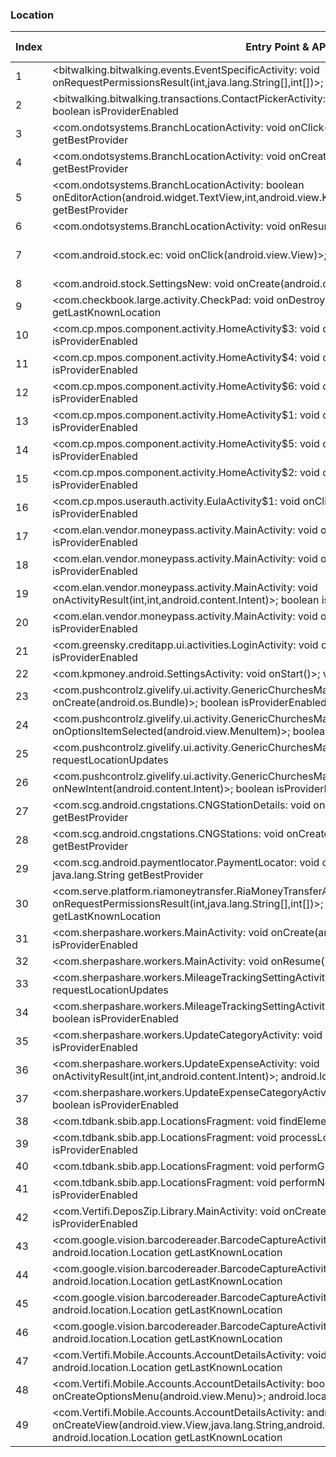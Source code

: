 ### Location
| Index | Entry Point & APIs | Screen shot | Resource id | Label |
| ------------- | ------------- | ------------- |-------------|-------------|
| 1 | <bitwalking.bitwalking.events.EventSpecificActivity: void onRequestPermissionsResult(int,java.lang.String[],int[])>; boolean isProviderEnabled | ![](D:\COSMOS\output\py\Play_win8\Finance\bitwalking.bitwalking\bitwalking.bitwalking.events.EventSpecificActivity.png) |  | F |
| 2 | <bitwalking.bitwalking.transactions.ContactPickerActivity: void onPostCreate(android.os.Bundle)>; boolean isProviderEnabled | ![](D:\COSMOS\output\py\Play_win8\Finance\bitwalking.bitwalking\bitwalking.bitwalking.transactions.ContactPickerActivity.png) |  | F |
| 3 | <com.ondotsystems.BranchLocationActivity: void onClick(android.view.View)>; java.lang.String getBestProvider | ![](D:\COSMOS\output\py\Play_win8\Finance\com.americafirst.cardguard\com.ondotsystems.BranchLocationActivity.png) |  | T |
| 4 | <com.ondotsystems.BranchLocationActivity: void onCreate(android.os.Bundle)>; java.lang.String getBestProvider | ![](D:\COSMOS\output\py\Play_win8\Finance\com.americafirst.cardguard\com.ondotsystems.BranchLocationActivity.png) |  | T |
| 5 | <com.ondotsystems.BranchLocationActivity: boolean onEditorAction(android.widget.TextView,int,android.view.KeyEvent)>; java.lang.String getBestProvider | ![](D:\COSMOS\output\py\Play_win8\Finance\com.americafirst.cardguard\com.ondotsystems.BranchLocationActivity.png) |  | T |
| 6 | <com.ondotsystems.BranchLocationActivity: void onResume()>; boolean isProviderEnabled | ![](D:\COSMOS\output\py\Play_win8\Finance\com.americafirst.cardguard\com.ondotsystems.BranchLocationActivity.png) |  | T |
| 7 | <com.android.stock.ec: void onClick(android.view.View)>; boolean isProviderEnabled | ![](D:\COSMOS\output\py\Play_win8\Finance\com.android.stock\com.android.stock.GoogleDriveJava.png) | {'2131558704': <sensitive_component.SensitiveComponent.SensitiveView object at 0x0000012523E5E908>} | F |
| 8 | <com.android.stock.SettingsNew: void onCreate(android.os.Bundle)>; boolean isProviderEnabled | ![](D:\COSMOS\output\py\Play_win8\Finance\com.android.stock\com.android.stock.SettingsNew.png) |  | F |
| 9 | <com.checkbook.large.activity.CheckPad: void onDestroy()>; android.location.Location getLastKnownLocation | ![](D:\COSMOS\output\py\Play_win8\Finance\com.appxy.checkbook2\com.checkbook.large.activity.CheckPad.png) |  | F |
| 10 | <com.cp.mpos.component.activity.HomeActivity$3: void onClick(android.view.View)>; boolean isProviderEnabled | ![](D:\COSMOS\output\py\Play_win8\Finance\com.cp.mpos\com.cp.mpos.component.activity.HomeActivity.png) |  | |
| 11 | <com.cp.mpos.component.activity.HomeActivity$4: void onClick(android.view.View)>; boolean isProviderEnabled | ![](D:\COSMOS\output\py\Play_win8\Finance\com.cp.mpos\com.cp.mpos.component.activity.HomeActivity.png) |  | |
| 12 | <com.cp.mpos.component.activity.HomeActivity$6: void onClick(android.view.View)>; boolean isProviderEnabled | ![](D:\COSMOS\output\py\Play_win8\Finance\com.cp.mpos\com.cp.mpos.component.activity.HomeActivity.png) |  | |
| 13 | <com.cp.mpos.component.activity.HomeActivity$1: void onClick(android.view.View)>; boolean isProviderEnabled | ![](D:\COSMOS\output\py\Play_win8\Finance\com.cp.mpos\com.cp.mpos.component.activity.HomeActivity.png) |  | |
| 14 | <com.cp.mpos.component.activity.HomeActivity$5: void onClick(android.view.View)>; boolean isProviderEnabled | ![](D:\COSMOS\output\py\Play_win8\Finance\com.cp.mpos\com.cp.mpos.component.activity.HomeActivity.png) |  | |
| 15 | <com.cp.mpos.component.activity.HomeActivity$2: void onClick(android.view.View)>; boolean isProviderEnabled | ![](D:\COSMOS\output\py\Play_win8\Finance\com.cp.mpos\com.cp.mpos.component.activity.HomeActivity.png) |  | |
| 16 | <com.cp.mpos.userauth.activity.EulaActivity$1: void onClick(android.view.View)>; boolean isProviderEnabled | ![](D:\COSMOS\output\py\Play_win8\Finance\com.cp.mpos\com.cp.mpos.userauth.activity.EulaActivity.png) |  | |
| 17 | <com.elan.vendor.moneypass.activity.MainActivity: void onCreate(android.os.Bundle)>; boolean isProviderEnabled | ![](D:\COSMOS\output\py\Play_win8\Finance\com.elan.vendor.moneypass\com.elan.vendor.moneypass.activity.MainActivity.png) |  | T |
| 18 | <com.elan.vendor.moneypass.activity.MainActivity: void onClick(android.view.View)>; boolean isProviderEnabled | ![](D:\COSMOS\output\py\Play_win8\Finance\com.elan.vendor.moneypass\com.elan.vendor.moneypass.activity.MainActivity.png) |  | T |
| 19 | <com.elan.vendor.moneypass.activity.MainActivity: void onActivityResult(int,int,android.content.Intent)>; boolean isProviderEnabled | ![](D:\COSMOS\output\py\Play_win8\Finance\com.elan.vendor.moneypass\com.elan.vendor.moneypass.activity.MainActivity.png) |  | T |
| 20 | <com.elan.vendor.moneypass.activity.MainActivity: void onBackPressed()>; boolean isProviderEnabled | ![](D:\COSMOS\output\py\Play_win8\Finance\com.elan.vendor.moneypass\com.elan.vendor.moneypass.activity.MainActivity.png) |  | T |
| 21 | <com.greensky.creditapp.ui.activities.LoginActivity: void onCreate(android.os.Bundle)>; boolean isProviderEnabled | ![](D:\COSMOS\output\py\Play_win8\Finance\com.greensky.creditapp\com.greensky.creditapp.ui.activities.LoginActivity.png) |  | F |
| 22 | <com.kpmoney.android.SettingsActivity: void onStart()>; void requestLocationUpdates | ![](D:\COSMOS\output\py\Play_win8\Finance\com.kpmoney.android\com.kpmoney.android.SettingsActivity.png) |  | |
| 23 | <com.pushcontrolz.givelify.ui.activity.GenericChurchesMapActivity: void onCreate(android.os.Bundle)>; boolean isProviderEnabled | ![](D:\COSMOS\output\py\Play_win8\Finance\com.pushcontrolz.givelify\com.pushcontrolz.givelify.ui.activity.GenericChurchesMapActivity.png) |  | T |
| 24 | <com.pushcontrolz.givelify.ui.activity.GenericChurchesMapActivity: boolean onOptionsItemSelected(android.view.MenuItem)>; boolean isProviderEnabled | ![](D:\COSMOS\output\py\Play_win8\Finance\com.pushcontrolz.givelify\com.pushcontrolz.givelify.ui.activity.GenericChurchesMapActivity.png) |  | T |
| 25 | <com.pushcontrolz.givelify.ui.activity.GenericChurchesMapActivity: void onResume()>; void requestLocationUpdates | ![](D:\COSMOS\output\py\Play_win8\Finance\com.pushcontrolz.givelify\com.pushcontrolz.givelify.ui.activity.GenericChurchesMapActivity.png) |  | T |
| 26 | <com.pushcontrolz.givelify.ui.activity.GenericChurchesMapActivity: void onNewIntent(android.content.Intent)>; boolean isProviderEnabled | ![](D:\COSMOS\output\py\Play_win8\Finance\com.pushcontrolz.givelify\com.pushcontrolz.givelify.ui.activity.GenericChurchesMapActivity.png) |  | T |
| 27 | <com.scg.android.cngstations.CNGStationDetails: void onClick(android.view.View)>; java.lang.String getBestProvider | ![](D:\COSMOS\output\py\Play_win8\Finance\com.scg.android\com.scg.android.cngstations.CNGStationDetails.png) |  | T |
| 28 | <com.scg.android.cngstations.CNGStations: void onCreate(android.os.Bundle)>; java.lang.String getBestProvider | ![](D:\COSMOS\output\py\Play_win8\Finance\com.scg.android\com.scg.android.cngstations.CNGStations.png) |  | T |
| 29 | <com.scg.android.paymentlocator.PaymentLocator: void onCreate(android.os.Bundle)>; java.lang.String getBestProvider | ![](D:\COSMOS\output\py\Play_win8\Finance\com.scg.android\com.scg.android.paymentlocator.PaymentLocator.png) |  | T |
| 30 | <com.serve.platform.riamoneytransfer.RiaMoneyTransferActivity: void onRequestPermissionsResult(int,java.lang.String[],int[])>; android.location.Location getLastKnownLocation | ![](D:\COSMOS\output\py\Play_win8\Finance\com.serve.mobile\com.serve.platform.riamoneytransfer.RiaMoneyTransferActivity.png) |  | |
| 31 | <com.sherpashare.workers.MainActivity: void onCreate(android.os.Bundle)>; boolean isProviderEnabled | ![](D:\COSMOS\output\py\Play_win8\Finance\com.sherpashare.workers\com.sherpashare.workers.MainActivity.png) |  | F |
| 32 | <com.sherpashare.workers.MainActivity: void onResume()>; void requestLocationUpdates | ![](D:\COSMOS\output\py\Play_win8\Finance\com.sherpashare.workers\com.sherpashare.workers.MainActivity.png) |  | F |
| 33 | <com.sherpashare.workers.MileageTrackingSettingActivity: void onResume()>; void requestLocationUpdates | ![](D:\COSMOS\output\py\Play_win8\Finance\com.sherpashare.workers\com.sherpashare.workers.MileageTrackingSettingActivity.png) |  | T |
| 34 | <com.sherpashare.workers.MileageTrackingSettingActivity: void onClick(android.view.View)>; boolean isProviderEnabled | ![](D:\COSMOS\output\py\Play_win8\Finance\com.sherpashare.workers\com.sherpashare.workers.MileageTrackingSettingActivity.png) |  | T |
| 35 | <com.sherpashare.workers.UpdateCategoryActivity: void onClick(android.view.View)>; boolean isProviderEnabled | ![](D:\COSMOS\output\py\Play_win8\Finance\com.sherpashare.workers\com.sherpashare.workers.UpdateCategoryActivity.png) |  | D |
| 36 | <com.sherpashare.workers.UpdateExpenseActivity: void onActivityResult(int,int,android.content.Intent)>; android.location.Location getLastKnownLocation | ![](D:\COSMOS\output\py\Play_win8\Finance\com.sherpashare.workers\com.sherpashare.workers.UpdateExpenseActivity.png) |  | D |
| 37 | <com.sherpashare.workers.UpdateExpenseCategoryActivity: void onClick(android.view.View)>; boolean isProviderEnabled | ![](D:\COSMOS\output\py\Play_win8\Finance\com.sherpashare.workers\com.sherpashare.workers.UpdateExpenseCategoryActivity.png) |  | D |
| 38 | <com.tdbank.sbib.app.LocationsFragment: void findElements()>; boolean isProviderEnabled | ![](D:\COSMOS\output\py\Play_win8\Finance\com.tdbank.sbib\com.tdbank.sbib.app.MainActivity.png) |  | |
| 39 | <com.tdbank.sbib.app.LocationsFragment: void processLocationsButtonClick()>; boolean isProviderEnabled | ![](D:\COSMOS\output\py\Play_win8\Finance\com.tdbank.sbib\com.tdbank.sbib.app.MainActivity.png) |  | |
| 40 | <com.tdbank.sbib.app.LocationsFragment: void performGPSSearch()>; boolean isProviderEnabled | ![](D:\COSMOS\output\py\Play_win8\Finance\com.tdbank.sbib\com.tdbank.sbib.app.MainActivity.png) |  | |
| 41 | <com.tdbank.sbib.app.LocationsFragment: void performNetworkSearch()>; boolean isProviderEnabled | ![](D:\COSMOS\output\py\Play_win8\Finance\com.tdbank.sbib\com.tdbank.sbib.app.MainActivity.png) |  | |
| 42 | <com.Vertifi.DeposZip.Library.MainActivity: void onCreate(android.os.Bundle)>; boolean isProviderEnabled | ![](D:\COSMOS\output\py\Play_win8\Finance\com.Vertifi.DeposZip.P271081528\com.Vertifi.DeposZip.Library.MainActivity.png) |  | |
| 43 | <com.google.vision.barcodereader.BarcodeCaptureActivity$1: void onClick(android.view.View)>; android.location.Location getLastKnownLocation | ![](D:\COSMOS\output\py\Play_win8\Finance\com.Vertifi.DeposZip.P314089681\com.google.vision.barcodereader.BarcodeCaptureActivity.png) |  | |
| 44 | <com.google.vision.barcodereader.BarcodeCaptureActivity: void onDestroy()>; android.location.Location getLastKnownLocation | ![](D:\COSMOS\output\py\Play_win8\Finance\com.Vertifi.DeposZip.P314089681\com.google.vision.barcodereader.BarcodeCaptureActivity.png) |  | |
| 45 | <com.google.vision.barcodereader.BarcodeCaptureActivity: void onResume()>; android.location.Location getLastKnownLocation | ![](D:\COSMOS\output\py\Play_win8\Finance\com.Vertifi.DeposZip.P314089681\com.google.vision.barcodereader.BarcodeCaptureActivity.png) |  | |
| 46 | <com.google.vision.barcodereader.BarcodeCaptureActivity: void onPause()>; android.location.Location getLastKnownLocation | ![](D:\COSMOS\output\py\Play_win8\Finance\com.Vertifi.DeposZip.P314089681\com.google.vision.barcodereader.BarcodeCaptureActivity.png) |  | |
| 47 | <com.Vertifi.Mobile.Accounts.AccountDetailsActivity: void onCreate(android.os.Bundle)>; android.location.Location getLastKnownLocation | ![](D:\COSMOS\output\py\Play_win8\Finance\com.Vertifi.DeposZip.P314089681\com.Vertifi.Mobile.Accounts.AccountDetailsActivity.png) |  | |
| 48 | <com.Vertifi.Mobile.Accounts.AccountDetailsActivity: boolean onCreateOptionsMenu(android.view.Menu)>; android.location.Location getLastKnownLocation | ![](D:\COSMOS\output\py\Play_win8\Finance\com.Vertifi.DeposZip.P314089681\com.Vertifi.Mobile.Accounts.AccountDetailsActivity.png) |  | |
| 49 | <com.Vertifi.Mobile.Accounts.AccountDetailsActivity: android.view.View onCreateView(android.view.View,java.lang.String,android.content.Context,android.util.AttributeSet)>; android.location.Location getLastKnownLocation | ![](D:\COSMOS\output\py\Play_win8\Finance\com.Vertifi.DeposZip.P314089681\com.Vertifi.Mobile.Accounts.AccountDetailsActivity.png) |  | |
